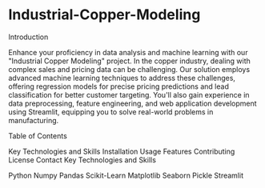 # Industrial-Copper-Modeling

Introduction

Enhance your proficiency in data analysis and machine learning with our "Industrial Copper Modeling" project. In the copper industry, dealing with complex sales and pricing data can be challenging. Our solution employs advanced machine learning techniques to address these challenges, offering regression models for precise pricing predictions and lead classification for better customer targeting. You'll also gain experience in data preprocessing, feature engineering, and web application development using Streamlit, equipping you to solve real-world problems in manufacturing.

Table of Contents

Key Technologies and Skills
Installation
Usage
Features
Contributing
License
Contact
Key Technologies and Skills

Python
Numpy
Pandas
Scikit-Learn
Matplotlib
Seaborn
Pickle
Streamlit
